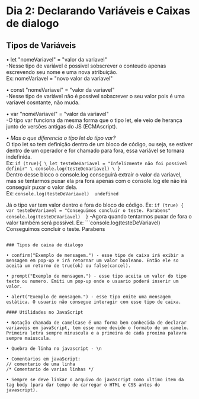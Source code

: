# Dia 2: Declarando  Variáveis e Caixas de dialogo

## Tipos de Variáveis

• let "nomeVariavel" = "valor da variavel" \
-Nesse tipo de variável é possivel sobscrever o conteudo apenas escrevendo seu nome e uma nova atribuição. \
Ex: nomeVariavel = "novo valor da variavel" 

• const "nomeVariavel" = "valor da variavel" \
-Nesse tipo de variável não é possivel sobscrever o seu valor pois é uma variavel cosntante, não muda. 

• var "nomeVariavel" = "valor da variavel" \
-O tipo var funciona da mesma forma que o tipo let, ele veio de herança junto de versões antigas do JS (ECMAscript). 

*• Mas o que diferencia o tipo let do tipo var?* \
O tipo let so tem definição dentro de um bloco de código, ou seja, se estiver dentro de um operador e for chamado para fora, essa variável se tornara indefinida. \
Ex: ```if (true){ \
    let testeDeVariavel = "Infelizmente não foi possivel definir" \
    console.log(testeDeVariavel) \
}```  \
Dentro desse bloco o console.log conseguirá extrair o valor da variavel, mas se tentarmos puxar ela pra fora apenas com o console.log ele não irá conseguir puxar o valor dela. \
Ex: ```console.log(testeDeVariavel) 
       undefined``` 

Já o tipo var tem valor dentro e fora do bloco de código. 
Ex: ```if (true) { 
    var testeDeVariavel = "Conseguimos concluir o teste. Parabens" 
    console.log(testeDeVariavel) 
}``` 
-Agora quando tentarmos puxar de fora o valor também será possivel. 
Ex: ```console.log(testeDeVariavel) \
       Conseguimos concluir o teste. Parabens
``` 

### Tipos de caixa de dialogo

• confirm("Exemplo de mensagem.") - esse tipo de caixa irá exibir a mensagem em pop-up e irá retornar um valor booleano. Então ele so aceita um retorno de true(ok) ou false(cancel). 

• prompt("Exemplo de mensagem.") - esse tipo aceita um valor do tipo texto ou numero. Emiti um pop-up onde o usuario poderá inserir um valor. 

• alert("Exemplo de mensagem.") - esse tipo emite uma mensagem estática. O usuario não consegue interagir com esse tipo de caixa. 

#### Utilidades no JavaScript

• Notação chamada de camelCase é uma forma bem conhecida de declarar variaveis em javaScript, tem esse nome devido o formato de um camelo. Primeira letra sempre minuscula e a primeira de cada proxima palavra sempre maiuscula. 

• Quebra de linha no javascript - \n 

• Comentarios em javaScript: 
// comentario de uma linha  
/* Comentario de varias linhas */ 

• Sempre se deve linkar o arquivo do javascript como ultimo item da tag body (para dar tempo de carregar o HTML e CSS antes do javascript).

